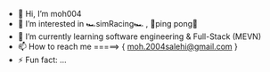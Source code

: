 - 👋 Hi, I’m moh004
- 👀 I’m interested in 🏎️simRacing🏎️ , 🏓ping pong🏓
- 🌱 I’m currently learning software engineering & Full-Stack (MEVN)
- 📫 How to reach me =====> { moh.2004salehi@gmail.com }
- ⚡ Fun fact: ...


